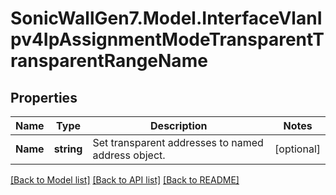 # SonicWallGen7.Model.InterfaceVlanIpv4IpAssignmentModeTransparentTransparentRangeName

## Properties

Name | Type | Description | Notes
------------ | ------------- | ------------- | -------------
**Name** | **string** | Set transparent addresses to named address object. | [optional] 

[[Back to Model list]](../README.md#documentation-for-models) [[Back to API list]](../README.md#documentation-for-api-endpoints) [[Back to README]](../README.md)

